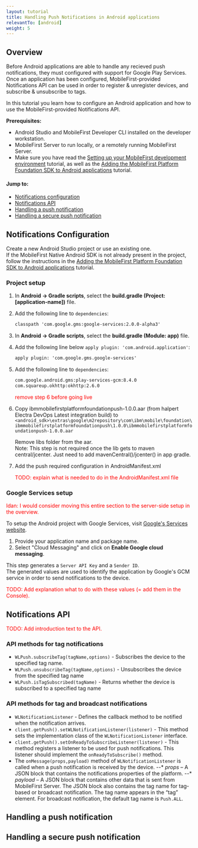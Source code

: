 ```yaml
---
layout: tutorial
title: Handling Push Notifications in Android applications
relevantTo: [android]
weight: 5
---
```

## Overview
Before Android applications are able to handle any recieved push notifications, they must configured with support for Google Play Services. Once an application has been configured, MobileFirst-provided Notifications API can be used in order to register &amp; unregister devices, and  subscribe &amp; unsubscribe to tags.

In this tutorial you learn how to configure an Android application and how to use the MobileFirst-provided Notifications API.

**Prerequisites:** 

* Android Studio and MobileFirst Developer CLI installed on the developer workstation.  
* MobileFirst Server to run locally, or a remotely running MobileFirst Server.
* Make sure you have read the [Setting up your MobileFirst development environment](../../../setting-up-your-development-environment/index) tutorial, as well as the [Adding the MobileFirst Platform Foundation SDK to Android applications](../../../adding-the-mfpf-sdk/android) tutorial.

#### Jump to:

* [Notifications configuration](#notifications-configuration)
* [Notifications API](#notifications-api)
* [Handling a push notification](#handling-a-push-notification)
* [Handling a secure push notification](#handling-a-secure-push-notification)

## Notifications Configuration
Create a new Android Studio project or use an existing one.  
If the MobileFirst Native Android SDK is not already present in the project, follow the instructions in the [Adding the MobileFirst Platform Foundation SDK to Android applications](../../../adding-the-mfpf-sdk/android) tutorial.

### Project setup

1. In **Android → Gradle scripts**, select the **build.gradle (Project: [application-name])** file.

2. Add the following line to `dependencies`:
	
	```xml
	classpath 'com.google.gms:google-services:2.0.0-alpha3'
	```

3. In **Android → Gradle scripts**, select the **build.gradle (Module: app)** file.

4. Add the following line below `apply plugin: 'com.android.application'`:

	```xml
	apply plugin: 'com.google.gms.google-services'
	```

5. Add the following line to `dependencies`:
	
	```xml
	com.google.android.gms:play-services-gcm:8.4.0
	com.squareup.okhttp:okhttp:2.6.0
	```

	<span style="color:red"> remove step 6 before going live</span>

6. Copy ibmmobilefirstplatformfoundationpush-1.0.0.aar (from halpert Electra DevOps Latest integration build) to `<android_sdk>\extras\google\m2repository\com\ibm\mobile\foundation\ibmmobilefirstplatformfoundationpush\1.0.0\ibmmobilefirstplatformfoundationpush-1.0.0.aar`

   	Remove libs folder from the aar.  
   	Note: This step is not required once the lib gets to maven central/jcenter. Just need to add mavenCentral()/jcenter() in app gradle.

7. Add the push required configuration in AndroidManifest.xml 

	<span style="color:red">TODO: explain what is needed to do in the AndroidManifest.xml file</span>

### Google Services setup
<span style="color:red">Idan: I would consider moving this entire section to the server-side setup in the overview.</span>

To setup the Android project with Google Services, visit [Google's Services website](https://developers.google.com/mobile/add?platform=android&cntapi=gcm&cnturl=https:%2F%2Fdevelopers.google.com%2Fcloud-messaging%2Fandroid%2Fclient&cntlbl=Continue%20Adding%20GCM%20Support&%3Fconfigured%3Dtrue).

1. Provide your application name and package name.
2. Select "Cloud Messaging" and click on **Enable Google cloud messaging**.

This step generates a `Server API Key` and a `Sender ID`.  
The generated values are used to identify the application by Google's GCM service in order to send notifications to the device. 

<span style="color:red">TODO: Add explanation what to do with these values (= add them in the Console).</span>

## Notifications API
<span style="color:red">TODO: Add introduction text to the API.</span>

### API methods for tag notifications
* `WLPush.subscribeTag(tagName,options)` - Subscribes the device to the specified tag name.
* `WLPush.unsubscribeTag(tagName,options)` -  Unsubscribes the device from the specified tag name
* `WLPush.isTagSubscribed(tagName)` - Returns whether the device is subscribed to a specified tag name

### API methods for tag and broadcast notifications

* `WLNotificationListener` - Defines the callback method to be notified when the notification arrives.
* `client.getPush().setWLNotificationListener(listener)` -
This method sets the implementation class of the `WLNotificationListener` interface.
* `client.getPush().setOnReadyToSubscribeListener(listener)` -
This method registers a listener to be used for push notifications. This listener should implement the `onReadyToSubscribe()` method.
* The `onMessage(props,payload)` method of `WLNotificationListener` is called when a push notification is received by the device.
--* *props* – A JSON block that contains the notifications properties of the platform.
--* *payload* – A JSON block that contains other data that is sent from MobileFirst Server. The JSON block also contains the tag name for tag-based or broadcast notification. The tag name appears in the “tag” element. For broadcast notification, the default tag name is `Push.ALL`.

## Handling a push notification

## Handling a secure push notification
